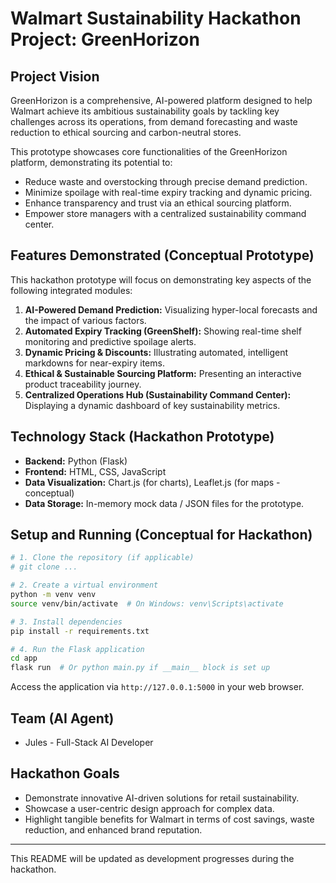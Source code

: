 # Walmart Sustainability Hackathon Project: GreenHorizon

## Project Vision

GreenHorizon is a comprehensive, AI-powered platform designed to help Walmart achieve its ambitious sustainability goals by tackling key challenges across its operations, from demand forecasting and waste reduction to ethical sourcing and carbon-neutral stores.

This prototype showcases core functionalities of the GreenHorizon platform, demonstrating its potential to:
*   Reduce waste and overstocking through precise demand prediction.
*   Minimize spoilage with real-time expiry tracking and dynamic pricing.
*   Enhance transparency and trust via an ethical sourcing platform.
*   Empower store managers with a centralized sustainability command center.

## Features Demonstrated (Conceptual Prototype)

This hackathon prototype will focus on demonstrating key aspects of the following integrated modules:

1.  **AI-Powered Demand Prediction:** Visualizing hyper-local forecasts and the impact of various factors.
2.  **Automated Expiry Tracking (GreenShelf):** Showing real-time shelf monitoring and predictive spoilage alerts.
3.  **Dynamic Pricing & Discounts:** Illustrating automated, intelligent markdowns for near-expiry items.
4.  **Ethical & Sustainable Sourcing Platform:** Presenting an interactive product traceability journey.
5.  **Centralized Operations Hub (Sustainability Command Center):** Displaying a dynamic dashboard of key sustainability metrics.

## Technology Stack (Hackathon Prototype)

*   **Backend:** Python (Flask)
*   **Frontend:** HTML, CSS, JavaScript
*   **Data Visualization:** Chart.js (for charts), Leaflet.js (for maps - conceptual)
*   **Data Storage:** In-memory mock data / JSON files for the prototype.

## Setup and Running (Conceptual for Hackathon)

```bash
# 1. Clone the repository (if applicable)
# git clone ...

# 2. Create a virtual environment
python -m venv venv
source venv/bin/activate  # On Windows: venv\Scripts\activate

# 3. Install dependencies
pip install -r requirements.txt

# 4. Run the Flask application
cd app
flask run  # Or python main.py if __main__ block is set up
```

Access the application via `http://127.0.0.1:5000` in your web browser.

## Team (AI Agent)

*   Jules - Full-Stack AI Developer

## Hackathon Goals

*   Demonstrate innovative AI-driven solutions for retail sustainability.
*   Showcase a user-centric design approach for complex data.
*   Highlight tangible benefits for Walmart in terms of cost savings, waste reduction, and enhanced brand reputation.

---

This README will be updated as development progresses during the hackathon.
```
